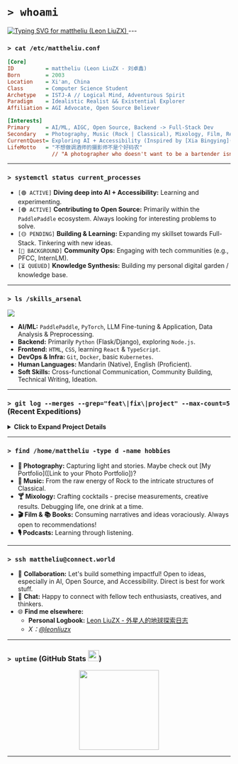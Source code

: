 # `> whoami`

<a href="[Link to your Personal Site]">
  <img src="https://readme-typing-svg.demolab.com?font=Fira+Code&weight=600&size=25&pause=1000&color=00B8FF&center=true&vCenter=true&width=460&lines=Hey%2C+I'm+mattheliu+(Leon+LiuZX)+%F0%9F%91%8B;Welcome+to+my+digital+playground+%F0%9F%91%BE" alt="Typing SVG for mattheliu (Leon LiuZX)" />
</a>
---

### `> cat /etc/mattheliu.conf`

```ini
[Core]
ID          = mattheliu (Leon LiuZX - 刘卓鑫)
Born        = 2003
Location    = Xi'an, China
Class       = Computer Science Student
Archetype   = ISTJ-A // Logical Mind, Adventurous Spirit
Paradigm    = Idealistic Realist && Existential Explorer
Affiliation = AGI Advocate, Open Source Believer

[Interests]
Primary     = AI/ML, AIGC, Open Source, Backend -> Full-Stack Dev
Secondary   = Photography, Music (Rock | Classical), Mixology, Film, Reading
CurrentQuest= Exploring AI + Accessibility (Inspired by [Xia Bingying](https://www.zhihu.com/people/xia-bingying))
LifeMotto   = "不想做调酒师的摄影师不是个好码农" 
              // "A photographer who doesn't want to be a bartender isn't a good coder"
```

---

### `> systemctl status current_processes`

-   `[🟢 ACTIVE]` **Diving deep into AI + Accessibility:** Learning and experimenting.
-   `[🟢 ACTIVE]` **Contributing to Open Source:** Primarily within the `PaddlePaddle` ecosystem. Always looking for interesting problems to solve.
-   `[🟡 PENDING]` **Building & Learning:** Expanding my skillset towards Full-Stack. Tinkering with new ideas.
-   `[🔵 BACKGROUND]` **Community Ops:** Engaging with tech communities (e.g., PFCC, InternLM).
-   `[⏳ QUEUED]` **Knowledge Synthesis:** Building my personal digital garden / knowledge base.

---

### `> ls /skills_arsenal`

<p align="left">
  <a href="https://skillicons.dev">
    <img src="https://skillicons.dev/icons?i=python,cpp,js,ts,html,css,react,nodejs,flask,django,pytorch,paddlepaddle,docker,kubernetes,git,linux,bash,md&perline=9" />
  </a>
</p>

-   **AI/ML:** `PaddlePaddle`, `PyTorch`, LLM Fine-tuning & Application, Data Analysis & Preprocessing.
-   **Backend:** Primarily `Python` (Flask/Django), exploring `Node.js`.
-   **Frontend:** `HTML`, `CSS`, learning `React` & `TypeScript`.
-   **DevOps & Infra:** `Git`, `Docker`, basic `Kubernetes`.
-   **Human Languages:** Mandarin (Native), English (Proficient).
-   **Soft Skills:** Cross-functional Communication, Community Building, Technical Writing, Ideation.

---

### `> git log --merges --grep="feat\|fix\|project" --max-count=5` (Recent Expeditions)

<details>
<summary><strong>Click to Expand Project Details</strong></summary>

-   **PaddlePaddle Contributions:**
    -   `PaddleOCR`: Fixed training bugs ([#12140](https://github.com/PaddlePaddle/PaddleOCR/pull/12140)), Updated v4 docs ([#13081](https://github.com/PaddlePaddle/PaddleOCR/pull/13081)). Contributed to [v2.8.0](https://github.com/PaddlePaddle/PaddleOCR/releases/tag/v2.8.0).
    -   `PaddleSpeech`: Fixed `merge_yi` bug ([#3786](https://github.com/PaddlePaddle/PaddleSpeech/pull/3786)). Contributed to [r1.4.2](https://github.com/PaddlePaddle/PaddleSpeech/discussions/3808).
    -   Hosted community bi-weekly meetings ([Example](https://github.com/PaddlePaddle/community/tree/master/ppsigs/meetings/2025)).
-   **声桥AI语训 (ShengQiao AI):** Developed core deep learning voice assessment module for a hearing-impaired speech training app. *Project won multiple awards (AGI Playground Hackathon 1st, GenAI Challenge 1st, etc.)*.
-   **Sports-Science-LLM:** Built an AI Fitness Coach App on OpenXLab: [Try it here!](https://openxlab.org.cn/apps/detail/leonliuzx/Sports-Science-LLM-Fitness-Trainer)
-   **Baidu Experience:**
    -   Product Intern: Co-led Hackathon project (AI Storybook Creator), Managed Paddle Community Ops (Events, [Contributor Wall](http://contributors.pfcc.blog), [2024 Report](http://2024-report.pfcc.blog)), Translated LLM Course.
    -   Dev Contributor: Competed in AI Innovation Contest (Data Analysis, Model Tuning).
-   **DeepBI:** Contributed testing cycles and technical documentation ([Commits](https://github.com/DeepInsight-AI/DeepBI/commits?author=mattheliu), [Docs](https://www.deepbi.com/)).

*Find more in my repositories and contribution graph!*
</details>

---

### `> find /home/mattheliu -type d -name hobbies`

-   **📸 Photography:** Capturing light and stories. Maybe check out [My Portfolio]([Link to your Photo Portfolio])?
-   **🎵 Music:** From the raw energy of Rock to the intricate structures of Classical.
-   **🍸 Mixology:** Crafting cocktails - precise measurements, creative results. Debugging life, one drink at a time.
-   **🎬 Film & 📚 Books:** Consuming narratives and ideas voraciously. Always open to recommendations!
-   **🎙️ Podcasts:** Learning through listening.

---

### `> ssh mattheliu@connect.world`

-   🤝 **Collaboration:** Let's build something impactful! Open to ideas, especially in AI, Open Source, and Accessibility. Direct is best for work stuff.
-   💬 **Chat:** Happy to connect with fellow tech enthusiasts, creatives, and thinkers.
-   🌐 **Find me elsewhere:**
    -   **Personal Logbook:** [Leon LiuZX - 外星人的地球探索日志](http://leonliuzx.netlify.app)
    -   *X：[@leonliuzx](https://x.com/leonliuzx)*

---

### `> uptime` (GitHub Stats <img src="https://media.giphy.com/media/iY8CRBdQXODJSCERIr/giphy.gif" width="25px">)

<p align="center">
  <img height="180em" src="https://github-readme-stats.vercel.app/api?username=mattheliu&bg_color=30,e96443,904e95&title_color=fff&text_color=fff/>
  <img height="180em" src="https://github-readme-stats.vercel.app/api/top-langs/?username=mattheliu&layout=compact&langs_count=8&theme=algolia"/>
</p>

---
